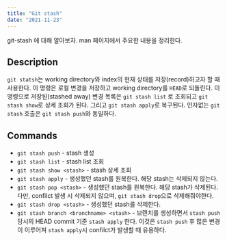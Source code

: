 ```yaml
---
title: "Git stash"
date: "2021-11-23"
---
```



git-stash 에 대해 알아보자. man 페이지에서 주요한 내용을 정리한다.



## Description

`git statsh`는 working directory와 index의 현재 상태를 저장(record)하고자 할 때 사용한다. 이 명령은 로컬 변경을 저장하고 working directory를 `HEAD`로 되돌린다. 이 명령으로 저장된(stashed away) 변경 목록은 `git stash list` 로 조회되고 `git stash show`로 상세 조회가 된다. 그리고 `git stash apply`로 복구된다. 인자없는 `git stash` 호출은 `git stash push`와 동일하다. 


## Commands

* `git stash push` - stash 생성
* `git stash list` - stash list 조회
* `git stash show <stash>` - stash 상세 조회
* `git stash apply` - 생성했던 stash를 원복한다. 해당 stash는 삭제되지 않는다.
* `git stash pop <stash>` - 생성했던 stash를 원복한다. 해당 stash가 삭제된다. 다만, confilct 발생 시 삭제되지 않으며, `git stash drop`으로 삭제해줘야한다.
* `git stash drop <stash>` - 생성했던 stash를 삭제한다.
* `git stash branch <branchname> <stash>` - 브랜치를 생성하면서 `stash push` 당시의 HEAD commit 기준 `stash apply` 한다. 이것은 `stash push` 후 많은 변경이 이루어져 `stash apply`시 confilct가 발생할 때 유용하다.
